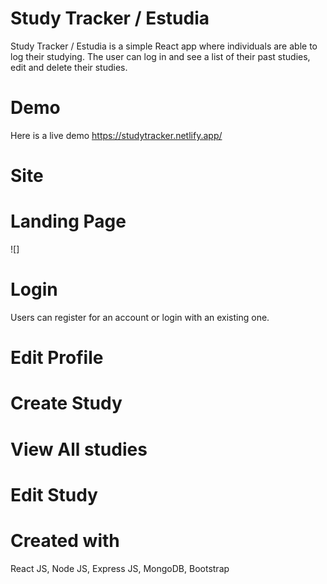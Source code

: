 
# Study Tracker / Estudia

Study Tracker / Estudia is a simple React app where individuals are able to 
log their studying. The user can log in and see a list of their past studies, edit
and delete their studies.

# Demo
Here is a live demo https://studytracker.netlify.app/

# Site

# Landing Page
![]

# Login
Users can register for an account or login with an existing one.


# Edit Profile


# Create Study


# View All studies

# Edit Study

# Created with
React JS, Node JS, Express JS, MongoDB, Bootstrap


